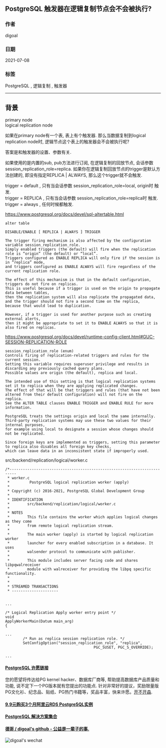 ## PostgreSQL 触发器在逻辑复制节点会不会被执行?   
      
### 作者      
digoal      
      
### 日期      
2021-07-08      
      
### 标签      
PostgreSQL , 逻辑复制 , 触发器        
      
----      
      
## 背景      
  
primary node  
logical replication node  
  
如果在primary node有一个表, 表上有个触发器. 那么当数据复制到logical replication node时, 逻辑节点这个表上的触发器会不会被执行呢?  
  
答案是和触发器的设置、参数有关.   
  
如果使用的是内置的sub, pub方法进行订阅, 在逻辑复制的回放节点, 会话参数 session_replication_role=replica. 如果你在逻辑复制回放节点的trigger是默认方法创建的, 即没有指定REPLICA | ALWAYS, 那么这个trigger就不会触发.  
  
trigger = default , 只有当会话参数 session_replication_role=local, origin时 触发.   
trigger = REPLICA , 只有当会话参数 session_replication_role=replica时 触发.   
trigger = always , 任何时候都触发.   
  
https://www.postgresql.org/docs/devel/sql-altertable.html  
  
```  
alter table  
  
DISABLE/ENABLE [ REPLICA | ALWAYS ] TRIGGER  
  
The trigger firing mechanism is also affected by the configuration variable session_replication_role.   
Simply enabled triggers (the default) will fire when the replication role is “origin” (the default) or “local”.   
Triggers configured as ENABLE REPLICA will only fire if the session is in “replica” mode,   
and triggers configured as ENABLE ALWAYS will fire regardless of the current replication role.  
  
The effect of this mechanism is that in the default configuration, triggers do not fire on replicas.   
This is useful because if a trigger is used on the origin to propagate data between tables,   
then the replication system will also replicate the propagated data, and the trigger should not fire a second time on the replica,   
because that would lead to duplication.   
  
However, if a trigger is used for another purpose such as creating external alerts,   
then it might be appropriate to set it to ENABLE ALWAYS so that it is also fired on replicas.  
```  
  
https://www.postgresql.org/docs/devel/runtime-config-client.html#GUC-SESSION-REPLICATION-ROLE  
  
```  
session_replication_role (enum)  
Controls firing of replication-related triggers and rules for the current session.   
Setting this variable requires superuser privilege and results in discarding any previously cached query plans.   
Possible values are origin (the default), replica and local.  
  
The intended use of this setting is that logical replication systems set it to replica when they are applying replicated changes.   
The effect of that will be that triggers and rules (that have not been altered from their default configuration) will not fire on the replica.   
See the ALTER TABLE clauses ENABLE TRIGGER and ENABLE RULE for more information.  
  
PostgreSQL treats the settings origin and local the same internally.   
Third-party replication systems may use these two values for their internal purposes,   
for example using local to designate a session whose changes should not be replicated.  
  
Since foreign keys are implemented as triggers, setting this parameter to replica also disables all foreign key checks,   
which can leave data in an inconsistent state if improperly used.  
```  
  
src/backend/replication/logical/worker.c  
  
```  
/*-------------------------------------------------------------------------  
 * worker.c  
 *         PostgreSQL logical replication worker (apply)  
 *  
 * Copyright (c) 2016-2021, PostgreSQL Global Development Group  
 *  
 * IDENTIFICATION  
 *        src/backend/replication/logical/worker.c  
 *  
 * NOTES  
 *        This file contains the worker which applies logical changes as they come  
 *        from remote logical replication stream.  
 *  
 *        The main worker (apply) is started by logical replication worker  
 *        launcher for every enabled subscription in a database. It uses  
 *        walsender protocol to communicate with publisher.  
 *  
 *        This module includes server facing code and shares libpqwalreceiver  
 *        module with walreceiver for providing the libpq specific functionality.  
 *  
 *  
 * STREAMED TRANSACTIONS  
 * ---------------------  
  
  
...  
  
/* Logical Replication Apply worker entry point */  
void  
ApplyWorkerMain(Datum main_arg)  
{  
  
...   
        /* Run as replica session replication role. */  
        SetConfigOption("session_replication_role", "replica",  
                                        PGC_SUSET, PGC_S_OVERRIDE);  
  
...   
```  
  
  
  
  
#### [PostgreSQL 许愿链接](https://github.com/digoal/blog/issues/76 "269ac3d1c492e938c0191101c7238216")
您的愿望将传达给PG kernel hacker、数据库厂商等, 帮助提高数据库产品质量和功能, 说不定下一个PG版本就有您提出的功能点. 针对非常好的提议，奖励限量版PG文化衫、纪念品、贴纸、PG热门书籍等，奖品丰富，快来许愿。[开不开森](https://github.com/digoal/blog/issues/76 "269ac3d1c492e938c0191101c7238216").  
  
  
#### [9.9元购买3个月阿里云RDS PostgreSQL实例](https://www.aliyun.com/database/postgresqlactivity "57258f76c37864c6e6d23383d05714ea")
  
  
#### [PostgreSQL 解决方案集合](https://yq.aliyun.com/topic/118 "40cff096e9ed7122c512b35d8561d9c8")
  
  
#### [德哥 / digoal's github - 公益是一辈子的事.](https://github.com/digoal/blog/blob/master/README.md "22709685feb7cab07d30f30387f0a9ae")
  
  
![digoal's wechat](../pic/digoal_weixin.jpg "f7ad92eeba24523fd47a6e1a0e691b59")
  
